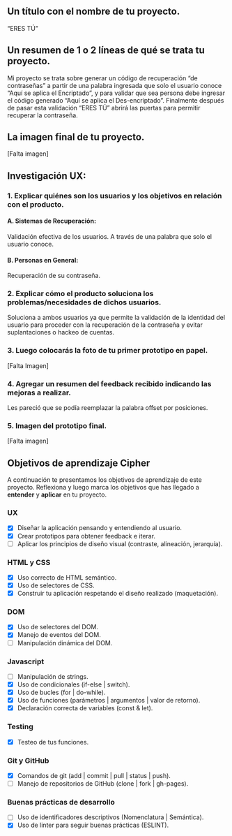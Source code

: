 ## Un título con el nombre de tu proyecto.
“ERES TÚ”

## Un resumen de 1 o 2 líneas de qué se trata tu proyecto.
Mi proyecto se trata sobre generar un código de recuperación “de contraseñas” a partir de una palabra ingresada que solo el usuario conoce “Aquí se aplica el Encriptado”, y para validar que sea persona debe ingresar el código generado “Aquí se aplica el Des-encriptado”. Finalmente después de pasar esta validación “ERES TÚ” abrirá las puertas para permitir recuperar la contraseña.

## La imagen final de tu proyecto.
[Falta imagen]

## Investigación UX:

### 1. Explicar quiénes son los usuarios y los objetivos en relación con el producto.
  #### A. Sistemas de Recuperación:
  Validación efectiva de los usuarios. A través de una palabra que solo el usuario conoce.
  #### B. Personas en General:
  Recuperación de su contraseña.

### 2. Explicar cómo el producto soluciona los problemas/necesidades de dichos usuarios.
Soluciona a ambos usuarios ya que permite la validación de la identidad del usuario para proceder con la recuperación de la contraseña y evitar suplantaciones o hackeo de cuentas.

### 3. Luego colocarás la foto de tu primer prototipo en papel.
[Falta Imagen]

### 4. Agregar un resumen del feedback recibido indicando las mejoras a realizar.
Les pareció que se podía reemplazar la palabra offset por posiciones.

### 5. Imagen del prototipo final.
[Falta imagen]

## Objetivos de aprendizaje Cipher

A continuación te presentamos los objetivos de aprendizaje de este proyecto. Reflexiona y luego marca los objetivos que has llegado a **entender** y **aplicar** en tu proyecto.

### UX

- [x] Diseñar la aplicación pensando y entendiendo al usuario.
- [x] Crear prototipos para obtener feedback e iterar.
- [ ] Aplicar los principios de diseño visual (contraste, alineación, jerarquía).

### HTML y CSS

- [x] Uso correcto de HTML semántico.
- [x] Uso de selectores de CSS.
- [x] Construir tu aplicación respetando el diseño realizado (maquetación).

### DOM

- [x] Uso de selectores del DOM.
- [x] Manejo de eventos del DOM.
- [ ] Manipulación dinámica del DOM.

### Javascript

- [ ] Manipulación de strings.
- [x] Uso de condicionales (if-else | switch).
- [x] Uso de bucles (for | do-while).	
- [x] Uso de funciones (parámetros | argumentos | valor de retorno).
- [x] Declaración correcta de variables (const & let).

### Testing
- [x] Testeo de tus funciones.

### Git y GitHub
- [x] Comandos de git (add | commit | pull | status | push).
- [ ] Manejo de repositorios de GitHub (clone | fork | gh-pages).

### Buenas prácticas de desarrollo
- [ ] Uso de identificadores descriptivos (Nomenclatura | Semántica).
- [x] Uso de linter para seguir buenas prácticas (ESLINT).
